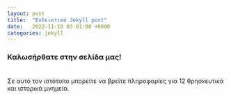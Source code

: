```yaml
---
layout: post
title:  "Ενδεικτικό Jekyll post"
date:   2022-11-10 03:01:00 +0000
categories: jekyll
---
```


### Καλωσήρθατε στην σελίδα μας!<br><br>
Σε αυτό τον ιστότοπο μπορείτε να βρείτε πληροφορίες για 12 θρησκευτικά και ιστορικά μνημεία.
